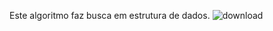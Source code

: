 Este algoritmo faz busca em estrutura de dados.
![download](https://github.com/user-attachments/assets/9f7dced4-45a7-4a63-a3d6-227b9b0273d9)
